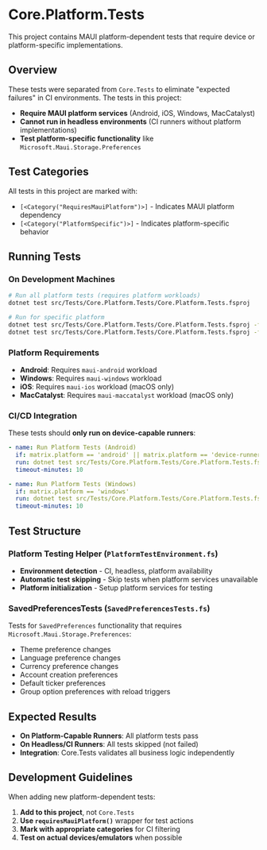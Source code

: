 # Core.Platform.Tests

This project contains MAUI platform-dependent tests that require device or platform-specific implementations.

## Overview

These tests were separated from `Core.Tests` to eliminate "expected failures" in CI environments. The tests in this project:

- **Require MAUI platform services** (Android, iOS, Windows, MacCatalyst)
- **Cannot run in headless environments** (CI runners without platform implementations)
- **Test platform-specific functionality** like `Microsoft.Maui.Storage.Preferences`

## Test Categories

All tests in this project are marked with:
- `[<Category("RequiresMauiPlatform")>]` - Indicates MAUI platform dependency
- `[<Category("PlatformSpecific")>]` - Indicates platform-specific behavior

## Running Tests

### On Development Machines
```bash
# Run all platform tests (requires platform workloads)
dotnet test src/Tests/Core.Platform.Tests/Core.Platform.Tests.fsproj

# Run for specific platform
dotnet test src/Tests/Core.Platform.Tests/Core.Platform.Tests.fsproj -f net9.0-android
dotnet test src/Tests/Core.Platform.Tests/Core.Platform.Tests.fsproj -f net9.0-windows10.0.19041.0
```

### Platform Requirements
- **Android**: Requires `maui-android` workload
- **Windows**: Requires `maui-windows` workload  
- **iOS**: Requires `maui-ios` workload (macOS only)
- **MacCatalyst**: Requires `maui-maccatalyst` workload (macOS only)

### CI/CD Integration

These tests should **only run on device-capable runners**:

```yaml
- name: Run Platform Tests (Android)
  if: matrix.platform == 'android' || matrix.platform == 'device-runner'
  run: dotnet test src/Tests/Core.Platform.Tests/Core.Platform.Tests.fsproj -f net9.0-android
  timeout-minutes: 10

- name: Run Platform Tests (Windows) 
  if: matrix.platform == 'windows'
  run: dotnet test src/Tests/Core.Platform.Tests/Core.Platform.Tests.fsproj -f net9.0-windows10.0.19041.0
  timeout-minutes: 10
```

## Test Structure

### Platform Testing Helper (`PlatformTestEnvironment.fs`)
- **Environment detection** - CI, headless, platform availability
- **Automatic test skipping** - Skip tests when platform services unavailable
- **Platform initialization** - Setup platform services for testing

### SavedPreferencesTests (`SavedPreferencesTests.fs`)
Tests for `SavedPreferences` functionality that requires `Microsoft.Maui.Storage.Preferences`:
- Theme preference changes
- Language preference changes  
- Currency preference changes
- Account creation preferences
- Default ticker preferences
- Group option preferences with reload triggers

## Expected Results

- **On Platform-Capable Runners**: All platform tests pass
- **On Headless/CI Runners**: All tests skipped (not failed)
- **Integration**: Core.Tests validates all business logic independently

## Development Guidelines

When adding new platform-dependent tests:
1. **Add to this project**, not `Core.Tests`
2. **Use `requiresMauiPlatform()`** wrapper for test actions
3. **Mark with appropriate categories** for CI filtering
4. **Test on actual devices/emulators** when possible
